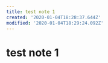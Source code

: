 ```yaml
---
title: test note 1
created: '2020-01-04T18:28:37.644Z'
modified: '2020-01-04T18:29:24.092Z'
---
```


# test note 1

